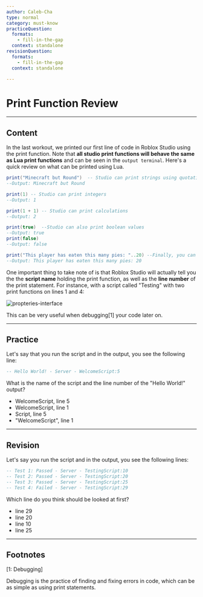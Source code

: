 ```yaml
---
author: Caleb-Cha
type: normal
category: must-know
practiceQuestion:
  formats:
    - fill-in-the-gap
  context: standalone
revisionQuestion:
  formats:
    - fill-in-the-gap
  context: standalone

---
```


# Print Function Review
---

## Content

In the last workout, we printed our first line of code in Roblox Studio using the print function. Note that **all studio print functions will behave the same as Lua print functions** and can be seen in the `output terminal`. Here's a quick review on what can be printed using Lua.

```lua
print("Minecraft but Round")  -- Studio can print strings using quotation marks
--Output: Minecraft but Round

print(1) -- Studio can print integers 
--Output: 1

print(1 + 1) -- Studio can print calculations
--Output: 2

print(true)  --Studio can also print boolean values
--Output: true
print(false) 
--Output: false

print("This player has eaten this many pies: "..20) --Finally, you can continue strings in Studio using 2 periods.
--Output: This player has eaten this many pies: 20

```
One important thing to take note of is that Roblox Studio will actually tell you the the **script name** holding the print function, as well as the **line number** of the print statement. For instance, with a script called "Testing" with two print functions on lines 1 and 4:

![propteries-interface](https://img.enkipro.com/69a611c54f25a6cc58c090b0036d2fde.png)

This can be very useful when debugging[1] your code later on.

---

## Practice

Let's say that you run the script and in the output, you see the following line:
```lua
-- Hello World! - Server - WelcomeScript:5
```
What is the name of the script and the line number of the "Hello World!" output?

- WelcomeScript, line 5
- WelcomeScript, line 1
- Script, line 5
- "WelcomeScript", line 1

---

## Revision

Let's say you run the script and in the output, you see the following lines:
```lua
-- Test 1: Passed - Server - TestingScript:10
-- Test 2: Passed - Server - TestingScript:20
-- Test 3: Passed - Server - TestingScript:25
-- Test 4: Failed - Server - TestingScript:29 
```
Which line do you think should be looked at first?

- line 29
- line 20
- line 10
- line 25

---

## Footnotes

[1: Debugging]

Debugging is the practice of finding and fixing errors in code, which can be as simple as using print statements.
